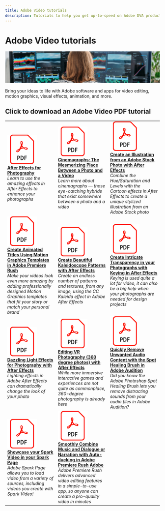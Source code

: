 ```yaml
---
title: Adobe Video tutorials
description: Tutorials to help you get up-to-speed on Adobe DVA products
---
```


# Adobe Video tutorials

![Creative Cloud Hero Image](../assets/CCEbanner-DVA.png)

Bring your ideas to life with Adobe software and apps for video editing, motion graphics, visual effects, animation, and more.

## Click to download an Adobe Video PDF tutorial

<table>
<tr>
 <td>
   <a href="assets/AfterEffectsforPhotography.pdf">
      <img alt="After Effects for Photography" src="../assets/acrobat_PDF_96.png" />
   </a>
    <div>
   <a href="assets/AfterEffectsforPhotography.pdf"><strong>After Effects for Photography</strong></a>
    </div>
    <em>Learn to use the amazing effects in After Effects to enhance your photographs</em>
    <br>
  </td>
  <td>
   <a href="assets/CinemagraphsTheMesmerizingPlaceBetweenaPhotoandaVideo.pdf">
      <img alt="Cinemagraphs: The Mesmerizing Place Between a Photo and a Video" src="../assets/acrobat_PDF_96.png" />
   </a>
    <div>
   <a href="assets/CinemagraphsTheMesmerizingPlaceBetweenaPhotoandaVideo.pdf"><strong>Cinemagraphs: The Mesmerizing Place Between a Photo and a Video</strong></a>
    </div>
    <em>Learn more about cinemagraphs — those eye-catching hybrids that exist somewhere between a photo and a video</em>
    <br>
  </td>
  <td>
   <a href="assets/CreateanIllustrationfromanAdobeStockPhotowithAfterEffects.pdf">
      <img alt="Create an Illustration from an Adobe Stock Photo with After Effects" src="../assets/acrobat_PDF_96.png" />
   </a>
    <div>
   <a href="assets/CreateanIllustrationfromanAdobeStockPhotowithAfterEffects.pdf"><strong>Create an Illustration from an Adobe Stock Photo with After Effects</strong></a>
    </div>
    <em>Combine the Hue/Saturation and Levels with the Cartoon effects in After Effects to create a unique stylized illustration from an Adobe Stock photo</em>
    <br>
  </td>
</tr>
<tr>
 <td>
   <a href="assets/CreateAnimatedTitlesUsingMotionGraphicsTemplatesinAdobePremiereRush.pdf">
      <img alt="Create Animated Titles Using Motion Graphics Templates in Adobe Premiere Rush" src="../assets/acrobat_PDF_96.png" />
   </a>
    <div>
   <a href="assets/CreateAnimatedTitlesUsingMotionGraphicsTemplatesinAdobePremiereRush.pdf"><strong>Create Animated Titles Using Motion Graphics Templates in Adobe Premiere Rush</strong></a>
    </div>
    <em>Make your videos look even more amazing by adding professionally designed Motion Graphics templates that fit your story or match your personal brand</em>
    <br>
  </td>
  <td>
   <a href="assets/CreateBeautifulKaleidoscopePatternswithAfterEffects.pdf">
      <img alt="Create Beautiful Kaleidoscope Patterns with After Effects" src="../assets/acrobat_PDF_96.png" />
   </a>
    <div>
   <a href="assets/CreateBeautifulKaleidoscopePatternswithAfterEffects.pdf"><strong>Create Beautiful Kaleidoscope Patterns with After Effects</strong></a>
    </div>
    <em>Create an endless number of patterns and textures, from any image, using the CC Kaleida effect in Adobe After Effects</em>
    <br>
  </td>
  <td>
   <a href="assets/CreateIntricateTransparencyinyourPhotographswithKeyinginAfterEffects.pdf">
      <img alt="Create Intricate Transparency in your Photographs with Keying in After Effects" src="../assets/acrobat_PDF_96.png" />
   </a>
    <div>
   <a href="assets/CreateIntricateTransparencyinyourPhotographswithKeyinginAfterEffects.pdf"><strong>Create Intricate Transparency in your Photographs with Keying in After Effects</strong></a>
    </div>
    <em>Keying is used quite a lot for video, it can also be a big help when your photographs are needed for design projects</em>
    <br>
  </td>
</tr>
<tr>
 <td>
   <a href="assets/DazzlingLightEffectsforPhotographywithAfterEffects.pdf">
      <img alt="Dazzling Light Effects for Photography with After Effects" src="../assets/acrobat_PDF_96.png" />
   </a>
    <div>
   <a href="assets/DazzlingLightEffectsforPhotographywithAfterEffects.pdf"><strong>Dazzling Light Effects for Photography with After Effects</strong></a>
    </div>
    <em>Lighting effects in Adobe After Effects can dramatically change the look of your photo</em>
    <br>
  </td>
  <td>
   <a href="assets/EditingVRPhotography360photoswithAfterEffects.pdf">
      <img alt="Editing VR Photography (360 degree photos) with After Effects" src="../assets/acrobat_PDF_96.png" />
   </a>
    <div>
   <a href="assets/EditingVRPhotography360photoswithAfterEffects.pdf"><strong>Editing VR Photography (360 degree photos) with After Effects</strong></a>
    </div>
    <em>While more immersive interactive games and experiences are not quite as commonplace, 360-degree photography is already here</em>
    <br>
  </td>
  <td>
   <a href="assets/QuicklyRemoveUnwantedAudioContentwiththeSpotHealingBrushinAdobeAudition.pdf">
      <img alt="Quickly Remove Unwanted Audio Content with the Spot Healing Brush in Adobe Audition" src="../assets/acrobat_PDF_96.png" />
   </a>
    <div>
   <a href="assets/QuicklyRemoveUnwantedAudioContentwiththeSpotHealingBrushinAdobeAudition.pdf"><strong>Quickly Remove Unwanted Audio Content with the Spot Healing Brush in Adobe Audition</strong></a>
    </div>
    <em>Did you know the Adobe Photoshop Spot Healing Brush lets you remove distracting sounds from your audio files in Adobe Audition?</em>
    <br>
  </td>
</tr>
<tr>
   <td>
   <a href="assets/ShowcaseyourSparkVideoinyourSparkPage.pdf">
      <img alt="Showcase your Spark Video in your Spark Page" src="../assets/acrobat_PDF_96.png" />
   </a>
    <div>
   <a href="assets/ShowcaseyourSparkVideoinyourSparkPage.pdf"><strong>Showcase your Spark Video in your Spark Page</strong></a>
    </div>
    <em>Adobe Spark Page allows you to load video from a variety of sources, including videos you create with Spark Video!</em>
    <br>
  </td>
  <td>
   <a href="assets/SmoothlyCombineMusicandDialogueorNarrationwithAutoduckinginAdobePremiereRush.pdf">
      <img alt="Smoothly Combine Music and Dialogue or Narration with Auto-ducking in Adobe Premiere Rush Adobe" src="../assets/acrobat_PDF_96.png" />
   </a>
    <div>
   <a href="assets/SmoothlyCombineMusicandDialogueorNarrationwithAutoduckinginAdobePremiereRush.pdf"><strong>Smoothly Combine Music and Dialogue or Narration with Auto-ducking in Adobe Premiere Rush Adobe</strong></a>
    </div>
    <em>Adobe Premiere Rush delivers advanced video editing features in a simple-to-use app, so anyone can create a pro-quality video in minutes</em>
    <br>
  </td>
</tr>
</table>